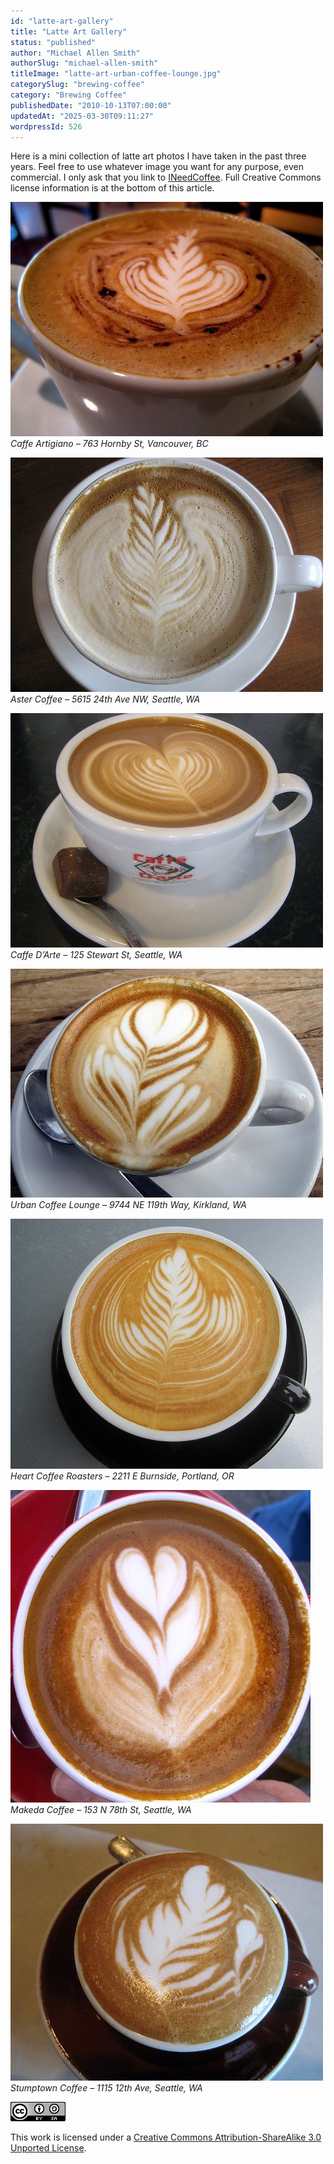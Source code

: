 ```yaml
---
id: "latte-art-gallery"
title: "Latte Art Gallery"
status: "published"
author: "Michael Allen Smith"
authorSlug: "michael-allen-smith"
titleImage: "latte-art-urban-coffee-lounge.jpg"
categorySlug: "brewing-coffee"
category: "Brewing Coffee"
publishedDate: "2010-10-13T07:00:00"
updatedAt: "2025-03-30T09:11:27"
wordpressId: 526
---
```


Here is a mini collection of latte art photos I have taken in the past three years. Feel free to use whatever image you want for any purpose, even commercial. I only ask that you link to [INeedCoffee](https://ineedcoffee.com/). Full Creative Commons license information is at the bottom of this article.

![artigiano misto](artigiano-misto.jpg)  
*Caffe Artigiano – 763 Hornby St, Vancouver, BC*

![Aster Coffee Latte Art](aster-coffee-latte-art.jpg)  
*Aster Coffee – 5615 24th Ave NW, Seattle, WA*

![Caffe Darte](caffe-darte-latte-art.jpg)  
*Caffe D’Arte – 125 Stewart St, Seattle, WA*

![Urban Coffee Lounge](latte-art-urban-coffee-lounge.jpg)  
*Urban Coffee Lounge – 9744 NE 119th Way, Kirkland, WA*

![Heart Roasters](heart-roasters-latte-art.jpg)  
*Heart Coffee Roasters – 2211 E Burnside, Portland, OR*

![Makeda Latte Art](makeda-latte-art.jpg)  
*Makeda Coffee – 153 N 78th St, Seattle, WA*

![Stumptown Latte Art](stumptown-latte-art.jpg)  
*Stumptown Coffee – 1115 12th Ave, Seattle, WA*

[![Creative Commons License](88x31.png)](https://creativecommons.org/licenses/by-sa/3.0/)

This work is licensed under a [Creative Commons Attribution-ShareAlike 3.0 Unported License](https://creativecommons.org/licenses/by-sa/3.0/).